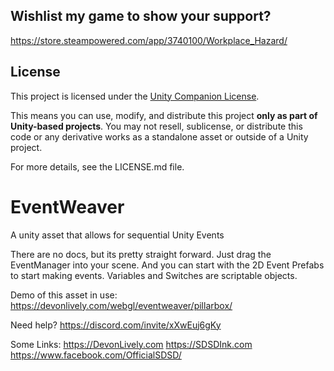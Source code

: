## Wishlist my game to show your support?
https://store.steampowered.com/app/3740100/Workplace_Hazard/

## License

This project is licensed under the [Unity Companion License](https://unity.com/legal/licenses/unity-companion-license).

This means you can use, modify, and distribute this project **only as part of Unity-based projects**. You may not resell, sublicense, or distribute this code or any derivative works as a standalone asset or outside of a Unity project.

For more details, see the LICENSE.md file.

# EventWeaver
A unity asset that allows for sequential Unity Events

There are no docs, but its pretty straight forward.
Just drag the EventManager into your scene. And you can start with the 2D Event Prefabs to start making events.
Variables and Switches are scriptable objects.

Demo of this asset in use:
https://devonlively.com/webgl/eventweaver/pillarbox/

Need help?
https://discord.com/invite/xXwEuj6gKy

Some Links:
https://DevonLively.com
https://SDSDInk.com
https://www.facebook.com/OfficialSDSD/
